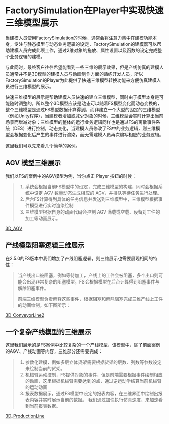 # FactorySimulation在Player中实现快速三维模型展示

当建模人员使用FactorySimulation的时候，通常会将注意力集中在建模功能本身，专注与静态模型与动态业务逻辑的设定，FactorySimulation的建模器可以帮助建模人员完成此项工作，通过2维对象的拖放、属性设置以及函数的设定完成整个业务逻辑的建模。

与此同时，最终客户往往希望能看到一些三维的展示效果，但是产线仿真的建模人员通常并不是3D模型的建模人员与动画制作方面的熟练开发人员，所以FactorySimulation的Player为此提供了快速三维模型转换功能来方便仿真建模人员进行三维模型的展示。

快速三维模型的展示是帮助建模人员快速的建立三维模型，同时由于模型本身是可能随时调整的，所以整个3D模型应该是动态可以随着FS模型变化而动态变换的，整个三维模型是通过FS模型数据计算得到，而非建立一个大型的固定的三维模型（例如Unity程序），当建模者增加或减少对象的时候，三维模型会实时计算出当前场景而增减对象；三维模型的整体的运行业务逻辑同样也是通过FS的离散事件系统（DES）进行控制，动态变化，当建模人员修改了FS中的业务逻辑，则三维模型会根据变化后产生的事件进行渲染，而无需建模人员再次编写相应的业务逻辑。

这里我们可以先来看几个简单的案例。

## AGV 模型三维展示
我们以FS的案例中的AGV模型为例，当你点击 Player 按钮的时候：
> 1. 系统会根据当前FS模型中的设定，完成三维模型的构建，同时会根据系统中设定 AGV 数量动态生成相应的 AGV，并排队等待任务进行处理。
> 2. 后台FS计算得到具体的任务信息并发送到三维模型中，三维模型根据事件模型进行实时渲染绘制
> 3. 三维模型根据自身的动画代码会控制 AGV 满载或空载、设备对工件的加工等动画展示。

[3D_AGV](3D_AGV.gif)



## 产线模型阻塞逻辑三维展示
在2.5.0的FS版本中我们增加了产线阻塞逻辑，则三维展示也需要展现相同的特性：
> 当产线出口被阻塞，例如等待加工，产线上的工件会被阻塞，多个出口则可能会出现非常复杂的阻塞模型，FS会根据模型在后台计算得到阻塞事件与解除阻塞事件。
>
> 前端三维模型负责解释这些事件，根据阻塞和解除阻塞完成三维产线上工件的动画绘制。如下图所示：

[3D_ConveyorLine2](3D_ConveyorLine2.gif)




## 一个复杂产线模型的三维展示
这里我们展示的是FS案例中比较复杂的一个产线模型，该模型中，除了前面案例的AGV、产线动画等内容，三维部分还需要完成：
> 1. 参数化建模，例如多层立体货架需要根据货架的层数、列数等参数设定来绘制当前的货架。
> 2. 机械臂运动控制，FS提供对象的事件，但是前端需要根据事件绘制相应的动画，这里根据机械臂需要达到的点，通过逆运动学结算当前机械臂的运动动画
> 3. 报表数据展示，通过FS模型中设定的报表内容，在三维界面中绘制出报表内容并实时展示当前的数据。 我们通过加快执行仿真速度，来加速看到当前报表数据。

[3D_ProductionLine](3D_ProductionLine.gif)

